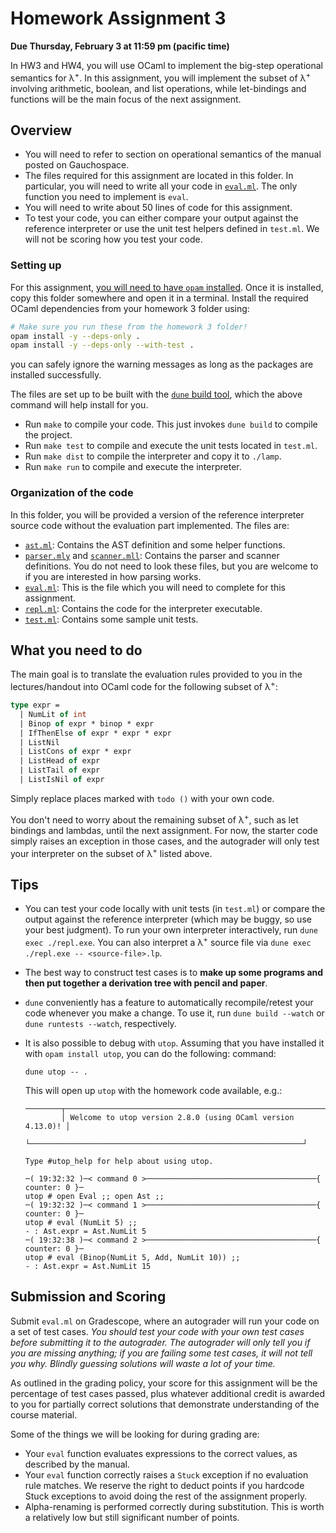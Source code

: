 # Homework Assignment 3

**Due Thursday, February 3 at 11:59 pm (pacific time)**

In HW3 and HW4, you will use OCaml to implement the big-step operational
semantics for λ<sup>+</sup>. In this assignment, you will implement the subset of λ<sup>+</sup> involving arithmetic, boolean, and list operations, while let-bindings and functions will be the main focus of the next assignment.


## Overview

* You will need to refer to section on operational semantics of the manual 
  posted on Gauchospace.
* The files required for this assignment are located in this folder. In
  particular, you will need to write all your code in [`eval.ml`](eval.ml).
  The only function you need to implement is `eval`.
* You will need to write about 50 lines of code for this assignment.
* To test your code, you can either compare your output against the reference
  interpreter or use the unit test helpers defined in `test.ml`. We will not be
  scoring how you test your code.


### Setting up

For this assignment,
[you will need to have `opam` installed](/sections/section1/README.md#installing-opam).
Once it is installed, copy this folder somewhere and open it in a terminal.
Install the required OCaml dependencies from your homework 3 folder using:

```bash
# Make sure you run these from the homework 3 folder!
opam install -y --deps-only .
opam install -y --deps-only --with-test .
```
you can safely ignore the warning messages as long as the packages are installed
successfully.

The files are set up to be built with the [`dune` build
tool](https://dune.readthedocs.io/en/stable/), which the above command will help
install for you.
* Run `make` to compile your code. This just invokes `dune build` to compile the project.
* Run `make test` to compile and execute the unit tests located in `test.ml`.
* Run `make dist` to compile the interpreter and copy it to `./lamp`.
* Run `make run` to compile and execute the interpreter.


### Organization of the code

In this folder, you will be provided a version of the reference interpreter
source code without the evaluation part implemented. The files are:
* [`ast.ml`](ast.ml): Contains the AST definition and some helper functions.
* [`parser.mly`](parser.mly) and [`scanner.mll`](scanner.mly): Contains the
  parser and scanner definitions. You do not need to look these files, but you
  are welcome to if you are interested in how parsing works.
* [`eval.ml`](eval.ml): This is the file which you will need to complete for this assignment.
* [`repl.ml`](repl.ml): Contains the code for the interpreter executable.
* [`test.ml`](test.ml): Contains some sample unit tests.

## What you need to do

The main goal is to translate the evaluation rules provided to you in the
lectures/handout into OCaml code for the following subset of λ<sup>+</sup>:
```ocaml
type expr =
  | NumLit of int
  | Binop of expr * binop * expr
  | IfThenElse of expr * expr * expr
  | ListNil
  | ListCons of expr * expr
  | ListHead of expr
  | ListTail of expr
  | ListIsNil of expr
```

Simply replace places marked with `todo ()` with your own code.

You don't need to worry about the remaining subset of λ<sup>+</sup>, such as let bindings and lambdas, until the next assignment. For now, the starter code simply raises an exception in those cases, and the autograder will only test your interpreter on the subset of λ<sup>+</sup> listed above.


## Tips

- You can test your code locally with unit tests (in `test.ml`) or compare the
output against the reference interpreter (which may be buggy, so use your best
judgment). To run your own interpreter interactively, run `dune exec ./repl.exe`. You can also interpret a λ<sup>+</sup> source file via `dune exec ./repl.exe -- <source-file>.lp`.

- The best way to construct test cases is to **make up some programs and
then put together a derivation tree with pencil and paper**.

- `dune` conveniently has a feature to automatically recompile/retest your code
whenever you make a change. To use it, run `dune build --watch` or `dune
runtests --watch`, respectively.

- It is also possible to debug with `utop`. Assuming that you have installed it with `opam install utop`, you can do the following:
command:
  ```
  dune utop -- .
  ```
  This will open up `utop` with the homework code available, e.g.:
  ```
  ────────┬─────────────────────────────────────────────────────────────┬─────────
          │ Welcome to utop version 2.8.0 (using OCaml version 4.13.0)! │         
          └─────────────────────────────────────────────────────────────┘         

  Type #utop_help for help about using utop.

  ─( 19:32:32 )─< command 0 >──────────────────────────────────────{ counter: 0 }─
  utop # open Eval ;; open Ast ;;
  ─( 19:32:32 )─< command 1 >──────────────────────────────────────{ counter: 0 }─
  utop # eval (NumLit 5) ;;
  - : Ast.expr = Ast.NumLit 5
  ─( 19:32:38 )─< command 2 >──────────────────────────────────────{ counter: 0 }─
  utop # eval (Binop(NumLit 5, Add, NumLit 10)) ;;
  - : Ast.expr = Ast.NumLit 15
  ```

## Submission and Scoring

Submit `eval.ml` on Gradescope, where an autograder will run your code on a set
of test cases. _You should test your code with your own test cases before
submitting it to the autograder. The autograder will only tell you if you are
missing anything; if you are failing some test cases, it will not tell you why.
Blindly guessing solutions will waste a lot of your time._


As outlined in the grading policy, your score for this assignment will be the
percentage of test cases passed, plus whatever additional credit is awarded to
you for partially correct solutions that demonstrate understanding of the course
material.

Some of the things we will be looking for during grading are:
* Your `eval` function evaluates expressions to the correct values, as described
  by the manual.
* Your `eval` function correctly raises a `Stuck` exception if no evaluation
  rule matches. We reserve the right to deduct points if you hardcode Stuck
  exceptions to avoid doing the rest of the assignment properly.
* Alpha-renaming is performed correctly during substitution. This is worth a
  relatively low but still significant number of points.
